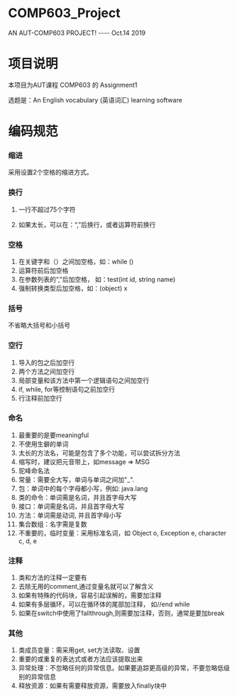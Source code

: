 # COMP603_Project
AN AUT-COMP603 PROJECT! ---- Oct.14 2019



# 项目说明

本项目为AUT课程 COMP603 的 Assignment1

选题是：An English vocabulary (英语词汇) learning software



# 编码规范

### 缩进

采用设置2个空格的缩进方式。



### 换行

1. 一行不超过75个字符

2. 如果太长，可以在：“,”后换行，或者运算符前换行

   

### 空格

1. 在关键字和（）之间加空格，如：while ()
2. 运算符前后加空格
3. 在参数列表的“,”后加空格， 如：test(int id, string name)
4. 强制转换类型后加空格，如：(object) x



### 括号

不省略大括号和小括号



### 空行

1. 导入的包之后加空行
2. 两个方法之间加空行
3. 局部变量和该方法中第一个逻辑语句之间加空行
4. if, while, for等控制语句之前加空行
5. 行注释前加空行



### 命名

1. 最重要的是要meaningful
2. 不使用生僻的单词
3. 太长的方法名，可能是包含了多个功能，可以尝试拆分方法
4. 缩写时，建议把元音带上，如message => MSG
5. 驼峰命名法
6. 常量：需要全大写，单词与单词之间加"_".
7. 包：单词中的每个字母都小写，例如: java.lang
8. 类的命令：单词需是名词，并且首字母大写
9. 接口：单词需是名词，并且首字母大写
10. 方法：单词需是动词, 并且首字母小写
11. 集合数组：名字需是复数
12. 不重要的，临时变量：采用标准名词，如 Object o, Exception e, character c, d, e



### 注释

1. 类和方法的注释一定要有
2. 去除无用的comment,通过变量名就可以了解含义
3. 如果有特殊的代码块，容易引起误解的，需要加注释
4. 如果有多层循环，可以在循环体的尾部加注释， 如//end while
5. 如果在switch中使用了fallthrough,则需要加注释，否则，通常是要加break



### 其他

1. 类成员变量：需采用get, set方法读取、设置
2. 重要的或重复的表达式或者方法应该提取出来
3. 异常处理：不忽略任何的异常信息。如果要追踪更高级的异常，不要忽略低级别的异常信息
4. 释放资源：如果有需要释放资源，需要放入finally块中



